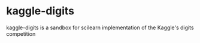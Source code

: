 # kaggle-digits

kaggle-digits is a sandbox for scilearn implementation of the Kaggle's digits competition
